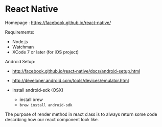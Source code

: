 # React Native

Homepage : https://facebook.github.io/react-native/

Requirements:
- Node.js
- Watchman
- XCode 7 or later (for iOS project)

Android Setup: 
- http://facebook.github.io/react-native/docs/android-setup.html
- http://developer.android.com/tools/devices/emulator.html


- Install android-sdk (OSX)
    - install brew
    - `brew install android-sdk`


The purpose of render method in react class is to always return some code describing how our react component look like.